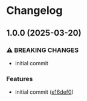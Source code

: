 # Changelog

## 1.0.0 (2025-03-20)


### ⚠ BREAKING CHANGES

* initial commit

### Features

* initial commit ([e16def0](https://github.com/compwright/php-jwks/commit/e16def0fb5dcc958f17c9a8652935523a7b7bf8c))
